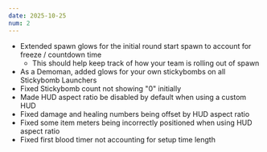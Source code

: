 ```yaml
---
date: 2025-10-25
num: 2
---
```


* Extended spawn glows for the initial round start spawn to account for freeze / countdown time
    * This should help keep track of how your team is rolling out of spawn
* As a Demoman, added glows for your own stickybombs on all Stickybomb Launchers
* Fixed Stickybomb count not showing "0" initially
* Made HUD aspect ratio be disabled by default when using a custom HUD
* Fixed damage and healing numbers being offset by HUD aspect ratio
* Fixed some item meters being incorrectly positioned when using HUD aspect ratio
* Fixed first blood timer not accounting for setup time length
